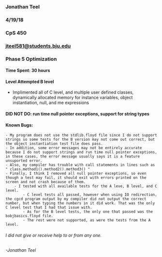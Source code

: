 ### Jonathan Teel
### 4/19/18 
### CpS 450
### jteel581@students.bju.edu
### Phase 5 Optimization 

#### Time Spent: 30 hours
#### Level Attempted B level 
 - Implimented all of C level, and multiple user defined classes, dynamically allocated memory for instance variables, object instantiation, null, and me expressions
#### DID NOT DO: run time null pointer exceptions, support for string types
#### Known Bugs: 
	- My program does not use the stdlib.floyd file since I do not support strings so some tests for the B version may not come out correct, but the object instantiation test file does pass. 
	- In addition, some error messages may not be entirely accurate because I do not support strings and run time null pointer exceptions, in these cases, the error message usually says it is a feature unsuported error. 
	- Also, my compiler has trouble with call statements in lines such as " class.method1().method2().method3() " 
	- Finally, I think I removed all null pointer exceptions, so even though a test may fail, it should exit with errors printed on the screen and not crash because of them. 
		- I tested with all available tests for the A leve, B level, and C level. 
			- C level tests all passed, however when using IO redirection, the cgcd program output by my compiler did not output the correct number, but when typing the numbers in it did work. That was the only C level test that I had that issue with. 
			- As for the B level tests, the only one that passed was the bobjbasics.floyd file. 
			- The rest were not supported, as were the tests from the A level.


###### I did not give or receive help to or from any one.
###### -Jonathan Teel



